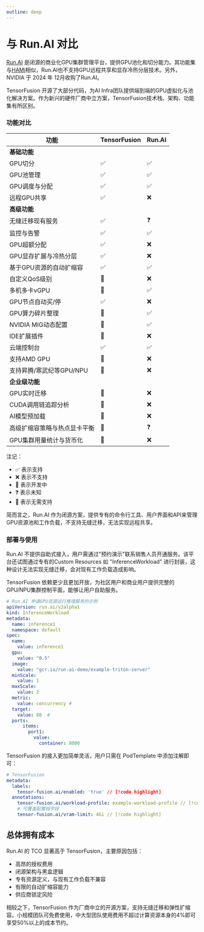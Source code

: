 ```yaml
---
outline: deep
---
```


# 与 Run.AI 对比

[Run.AI](https://run.ai) 是闭源的商业化GPU集群管理平台，提供GPU池化和切分能力。其功能集与[HAMi](https://github.com/Project-HAMi/HAMi)相似，Run.AI也不支持GPU远程共享和显存冷热分层技术。另外，NVIDIA 于 2024 年 12月收购了Run.AI。

TensorFusion 开源了大部分代码，为AI Infra团队提供端到端的GPU虚拟化与池化解决方案。作为新兴的硬件厂商中立方案，TensorFusion技术栈、架构、功能集有所区别。

### 功能对比

| 功能 | TensorFusion | Run.AI |
| --- | --- | --- |
| **基础功能** |  |  |
| GPU切分 | ✅ | ✅ |
| GPU池管理 | ✅ | ✅ |
| GPU调度与分配 | ✅ | ✅ |
| 远程GPU共享 | ✅ | ❌ |
| **高级功能** |  |  |
| 无缝迁移现有服务 | ✅ | ❓ |
| 监控与告警 | ✅ | ✅ |
| GPU超额分配 | ✅ | ❌ |
| GPU显存扩展与冷热分层 | ✅ | ❌ |
| 基于GPU资源的自动扩缩容 | ✅ | ✅ |
| 自定义QoS级别 | 🚧 | ❌ |
| 多机多卡vGPU | 🚧 | ✅ |
| GPU节点自动买/停 | ✅ | ❌ |
| GPU算力碎片整理 | 🚧 | ✅ |
| NVIDIA MIG动态配置 | 👋 | ✅ |
| IDE扩展插件 | 🚧 | ❌ |
| 云端控制台 | ✅ | ✅ |
| 支持AMD GPU | 🚧 | ❌ |
| 支持昇腾/寒武纪等GPU/NPU | 🚧 | ❌ |
| **企业级功能** |  |  |
| GPU实时迁移 | 🚧 | ❌ |
| CUDA调用链追踪分析 | 🚧 | ❌ |
| AI模型预加载 | 🚧 | ❌ |
| 高级扩缩容策略与热点显卡平衡 | 🚧 | ❓ |
| GPU集群用量统计与货币化 | 🚧 | ❌ |

注记：
- ✅ 表示支持
- ❌ 表示不支持
- 🚧 表示开发中
- ❓ 表示未知
- 👋 表示无需支持

简而言之，Run.AI 作为闭源方案，提供专有的命令行工具、用户界面和API来管理GPU资源池和工作负载，不支持无缝迁移，无法实现远程共享。

### 部署与使用

Run.AI 不提供自助式接入，用户需通过"预约演示"联系销售人员开通服务。该平台还试图通过专有的Custom Resources 如 "InferenceWorkload" 进行封装，这种设计无法实现无缝迁移，会对现有工作负载造成影响。

TensorFusion 依赖更少且更加开放，为社区用户和商业用户提供完整的GPU/NPU集群控制平面，能够让用户自助服务。

```yaml
# Run.AI 申请GPU资源运行推理服务的示例
apiVersion: run.ai/v2alpha1
kind: InferenceWorkload
metadata:
  name: inference1
  namespace: default
spec:
  name:
    value: inference1
  gpu:
    value: "0.5"
  image:
    value: "gcr.io/run-ai-demo/example-triton-server"
  minScale:
    value: 1
  maxScale:
    value: 2
  metric:
    value: concurrency # 
  target:
    value: 80  # 
  ports:
      items:
        port1:
          value:
            container: 8000
```

TensorFusion 的接入更加简单灵活，用户只需在 PodTemplate 中添加注解即可：

```yaml
# TensorFusion
metadata:
  labels:
    tensor-fusion.ai/enabled: 'true' // [!code highlight]
  annotations:
    tensor-fusion.ai/workload-profile: example-workload-profile // [!code highlight]
    # 可覆盖配置档字段
    tensor-fusion.ai/vram-limit: 4Gi // [!code highlight]
```

## 总体拥有成本

Run.AI 的 TCO 显著高于 TensorFusion，主要原因包括：

- 高昂的授权费用
- 闭源架构与黑盒逻辑
- 专有资源定义，与现有工作负载不兼容
- 有限的自动扩缩容能力
- 供应商锁定风险

相较之下，TensorFusion 作为厂商中立的开源方案，支持无缝迁移和弹性扩缩容。小规模团队可免费使用，中大型团队使用费用不超过计算资源本身的4%即可享受50%以上的成本节约。